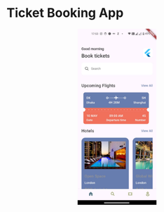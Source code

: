 # Ticket Booking App

<p align="center"> 
    <img src="images/img1.jpeg"  height="400"></img>
 
  </a>
</p>
